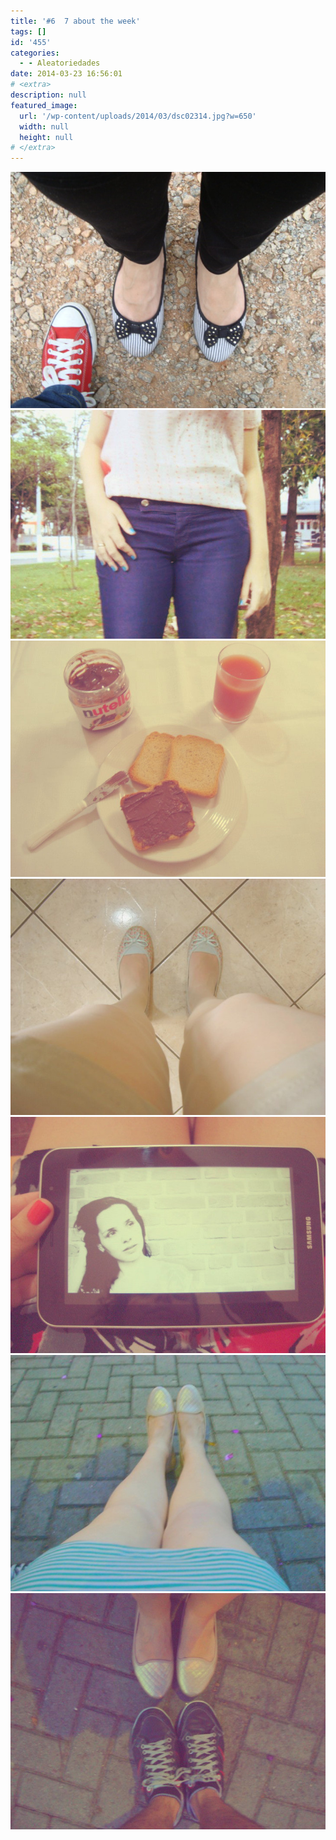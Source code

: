 ```yaml
---
title: '#6  7 about the week'
tags: []
id: '455'
categories:
  - - Aleatoriedades
date: 2014-03-23 16:56:01
# <extra>
description: null
featured_image: 
  url: '/wp-content/uploads/2014/03/dsc02314.jpg?w=650'
  width: null
  height: null
# </extra>
---
```


[![Image](/wp-content/uploads/2014/03/dsc02314.jpg?w=650)](/wp-content/uploads/2014/03/dsc02314.jpg) [![Image](/wp-content/uploads/2014/03/dsc02262.jpg?w=650)](/wp-content/uploads/2014/03/dsc02262.jpg) [![Image](/wp-content/uploads/2014/03/dsc02368.jpg?w=650)](/wp-content/uploads/2014/03/dsc02368.jpg) [![Image](/wp-content/uploads/2014/03/dsc02346.jpg?w=650)](/wp-content/uploads/2014/03/dsc02346.jpg) [![Image](/wp-content/uploads/2014/03/dsc02340.jpg?w=650)](/wp-content/uploads/2014/03/dsc02340.jpg) [![Image](/wp-content/uploads/2014/03/dsc02373.jpg?w=650)](/wp-content/uploads/2014/03/dsc02373.jpg) [![Image](/wp-content/uploads/2014/03/dsc02375.jpg?w=650)](/wp-content/uploads/2014/03/dsc02375.jpg)
